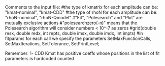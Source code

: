 Comments to the input file:
#the type of kmatrix for each amplitude can be: "kmat-nominal", "kmat-CDD"
#the type of rhoN for each amplitude can be: "rhoN-nominal", "rhoN-Qmodel"
#"Fit", "Polesearch" and "Plot" are mutually exclusive actions
#"polesearchzero(-n)" means that the Polesearch algorithm will consider numbers < 10^-7 as zeros 
#grid(double resx, double redx, int repts, double imsx, double imdx, int impts)
#in fitparams for each call we specify the parameters SetMaxFunctionCalls, SetMaxIterations, SetTolerance, SetPrintLevel;

Remember:
1- CDD Kmat has positive coeffs whose positions in the list of fit parameters is hardcoded counted

